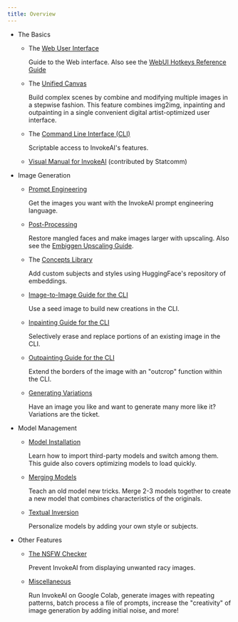 ```yaml
---
title: Overview
---
```


-   The Basics

    -   The [Web User Interface](WEB.md)

        Guide to the Web interface. Also see the
        [WebUI Hotkeys Reference Guide](WEBUIHOTKEYS.md)

    -   The [Unified Canvas](UNIFIED_CANVAS.md)

        Build complex scenes by combine and modifying multiple images in a
        stepwise fashion. This feature combines img2img, inpainting and
        outpainting in a single convenient digital artist-optimized user
        interface.

    -   The [Command Line Interface (CLI)](CLI.md)

        Scriptable access to InvokeAI's features.

    -   [Visual Manual for InvokeAI](https://docs.google.com/presentation/d/e/2PACX-1vSE90aC7bVVg0d9KXVMhy-Wve-wModgPFp7AGVTOCgf4xE03SnV24mjdwldolfCr59D_35oheHe4Cow/pub?start=false&loop=true&delayms=60000) (contributed by Statcomm)

-   Image Generation

    -   [Prompt Engineering](PROMPTS.md)

        Get the images you want with the InvokeAI prompt engineering language.

    -   [Post-Processing](POSTPROCESS.md)

        Restore mangled faces and make images larger with upscaling. Also see
        the [Embiggen Upscaling Guide](EMBIGGEN.md).

    -   The [Concepts Library](CONCEPTS.md)

        Add custom subjects and styles using HuggingFace's repository of
        embeddings.

    -   [Image-to-Image Guide for the CLI](IMG2IMG.md)

        Use a seed image to build new creations in the CLI.

    -   [Inpainting Guide for the CLI](INPAINTING.md)

        Selectively erase and replace portions of an existing image in the CLI.

    -   [Outpainting Guide for the CLI](OUTPAINTING.md)

        Extend the borders of the image with an "outcrop" function within the
        CLI.

    -   [Generating Variations](VARIATIONS.md)

        Have an image you like and want to generate many more like it?
        Variations are the ticket.

-   Model Management

    -   [Model Installation](../installation/050_INSTALLING_MODELS.md)

        Learn how to import third-party models and switch among them. This guide
        also covers optimizing models to load quickly.

    -   [Merging Models](MODEL_MERGING.md)

        Teach an old model new tricks. Merge 2-3 models together to create a new
        model that combines characteristics of the originals.

    -   [Textual Inversion](TEXTUAL_INVERSION.md)

        Personalize models by adding your own style or subjects.

-   Other Features

    -   [The NSFW Checker](NSFW.md)

        Prevent InvokeAI from displaying unwanted racy images.

    -   [Miscellaneous](OTHER.md)

        Run InvokeAI on Google Colab, generate images with repeating patterns,
        batch process a file of prompts, increase the "creativity" of image
        generation by adding initial noise, and more!
